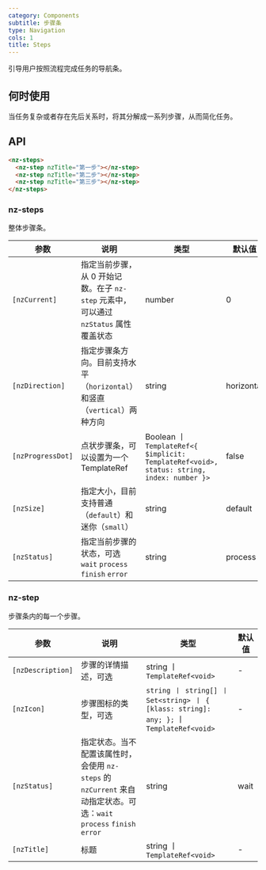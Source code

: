 ```yaml
---
category: Components
subtitle: 步骤条
type: Navigation
cols: 1
title: Steps
---
```


引导用户按照流程完成任务的导航条。

## 何时使用

当任务复杂或者存在先后关系时，将其分解成一系列步骤，从而简化任务。

## API

```html
<nz-steps>
  <nz-step nzTitle="第一步"></nz-step>
  <nz-step nzTitle="第二步"></nz-step>
  <nz-step nzTitle="第三步"></nz-step>
</nz-steps>
```

### nz-steps

整体步骤条。

| 参数 | 说明 | 类型 | 默认值 |
| --- | --- | --- | --- |
| `[nzCurrent]` | 指定当前步骤，从 0 开始记数。在子 `nz-step` 元素中，可以通过 `nzStatus` 属性覆盖状态 | number | 0 |
| `[nzDirection]` | 指定步骤条方向。目前支持水平（`horizontal`）和竖直（`vertical`）两种方向 | string | horizontal |
| `[nzProgressDot]` | 点状步骤条，可以设置为一个 TemplateRef | Boolean 丨 `TemplateRef<{ $implicit: TemplateRef<void>, status: string, index: number }>` | false |
| `[nzSize]` | 指定大小，目前支持普通（`default`）和迷你（`small`） | string | default |
| `[nzStatus]` | 指定当前步骤的状态，可选 `wait` `process` `finish` `error` | string | process |

### nz-step

步骤条内的每一个步骤。

| 参数 | 说明 | 类型 | 默认值 |
| --- | --- | --- | --- |
| `[nzDescription]` | 步骤的详情描述，可选 | string 丨 `TemplateRef<void>` | - |
| `[nzIcon]` | 步骤图标的类型，可选 | `string 丨 string[] 丨 Set<string> 丨 { [klass: string]: any; };` 丨 `TemplateRef<void>` | - |
| `[nzStatus]` | 指定状态。当不配置该属性时，会使用 `nz-steps` 的 `nzCurrent` 来自动指定状态。可选：`wait` `process` `finish` `error` | string | wait |
| `[nzTitle]` | 标题 | string 丨 `TemplateRef<void>` | - |
